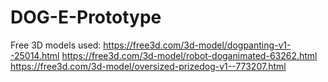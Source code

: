# DOG-E-Prototype
Free 3D models used: https://free3d.com/3d-model/dogpanting-v1--25014.html https://free3d.com/3d-model/robot-doganimated-63262.html https://free3d.com/3d-model/oversized-prizedog-v1--773207.html
